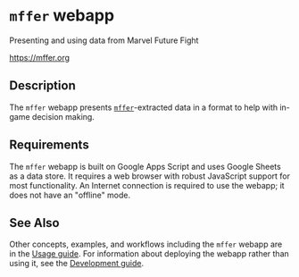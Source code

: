 # `mffer` webapp

Presenting and using data from Marvel Future Fight

https://mffer.org

## Description

The `mffer` webapp presents [`mffer`](mffer.md)-extracted data in a format to help with in-game decision making.

## Requirements

The `mffer` webapp is built on Google Apps Script and uses Google Sheets as a data store. It requires a web browser with robust JavaScript support for most functionality. An Internet connection is required to use the webapp; it does not have an "offline" mode.

## See Also

Other concepts, examples, and workflows including the `mffer` webapp are in the
[Usage guide](USAGE.md). For information about deploying the webapp rather than
using it, see the [Development guide](Development.md#deploying-the-webapp).

